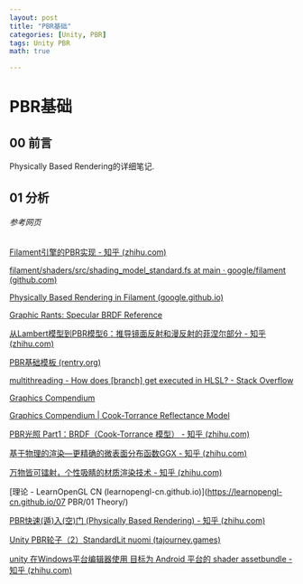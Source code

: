 ```yaml
---
layout: post
title: "PBR基础"
categories: [Unity, PBR]
tags: Unity PBR
math: true

---
```


# PBR基础

## 00 前言

Physically Based Rendering的详细笔记.

## 01 分析



###### 参考网页

[Filament引擎的PBR实现 - 知乎 (zhihu.com)](https://www.zhihu.com/column/c_1419375161635819520)

[filament/shaders/src/shading_model_standard.fs at main · google/filament (github.com)](https://github.com/google/filament/blob/main/shaders/src/shading_model_standard.fs)

[Physically Based Rendering in Filament (google.github.io)](https://google.github.io/filament/Filament.html)

[Graphic Rants: Specular BRDF Reference](https://graphicrants.blogspot.com/2013/08/specular-brdf-reference.html)

[从Lambert模型到PBR模型6：推导镜面反射和漫反射的菲涅尔部分 - 知乎 (zhihu.com)](https://zhuanlan.zhihu.com/p/198201029)

[PBR基础模板 (rentry.org)](https://rentry.org/LeiCanY_PBR)

[multithreading - How does \[branch\] get executed in HLSL? - Stack Overflow](https://stackoverflow.com/questions/62992777/how-does-branch-get-executed-in-hlsl)

[Graphics Compendium](https://graphicscompendium.com/references/cook-torrance)

[Graphics Compendium \| Cook-Torrance Reflectance Model](https://graphicscompendium.com/gamedev/15-pbr)

[PBR光照 Part1：BRDF（Cook-Torrance 模型） - 知乎 (zhihu.com)](https://zhuanlan.zhihu.com/p/160804623)

[基于物理的渲染—更精确的微表面分布函数GGX - 知乎 (zhihu.com)](https://zhuanlan.zhihu.com/p/25539396)

[万物皆可镭射，个性吸睛的材质渲染技术 - 知乎 (zhihu.com)](https://zhuanlan.zhihu.com/p/487204843)

[理论 - LearnOpenGL CN (learnopengl-cn.github.io)](https://learnopengl-cn.github.io/07 PBR/01 Theory/)

[PBR快速(遁)入(空)门 (Physically Based Rendering) - 知乎 (zhihu.com)](https://zhuanlan.zhihu.com/p/393174880)

[Unity PBR轮子（2）StandardLit nuomi (tajourney.games)](https://tajourney.games/6112/)

[unity 在Windows平台编辑器使用 目标为 Android 平台的 shader assetbundle - 知乎 (zhihu.com)](https://zhuanlan.zhihu.com/p/421928428)
